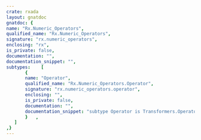```yaml
---
crate: rxada
layout: gnatdoc
gnatdoc: {
name: "Rx.Numeric_Operators",
qualified_name: "Rx.Numeric_Operators",
signature: "rx.numeric_operators",
enclosing: "rx",
is_private: false,
documentation: "",
documentation_snippet: "",
subtypes:    [
       {
       name: "Operator",
       qualified_name: "Rx.Numeric_Operators.Operator",
       signature: "rx.numeric_operators.operator",
       enclosing: "",
       is_private: false,
       documentation: "",
       documentation_snippet: "subtype Operator is Transformers.Operator'Class;",
       }   ,
   ]
,}
---
```

